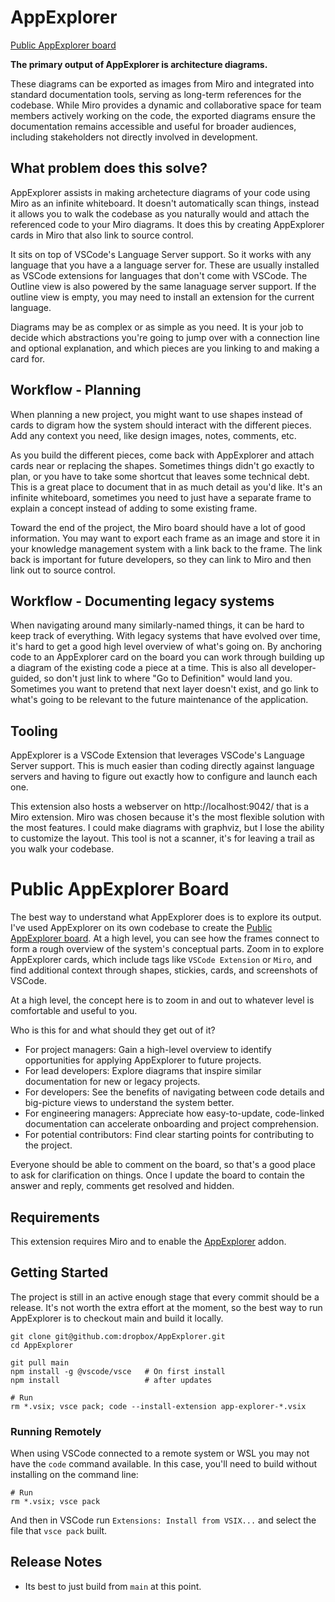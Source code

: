 # AppExplorer

[Public AppExplorer board](https://miro.com/app/board/uXjVL0VAGdA=/?share_link_id=273783644676)

**The primary output of AppExplorer is architecture diagrams.**

These diagrams can be exported as images from Miro and integrated into standard
documentation tools, serving as long-term references for the codebase. While
Miro provides a dynamic and collaborative space for team members actively
working on the code, the exported diagrams ensure the documentation remains
accessible and useful for broader audiences, including stakeholders not directly
involved in development.

## What problem does this solve?

AppExplorer assists in making archetecture diagrams of your code using Miro as
an infinite whiteboard. It doesn't automatically scan things, instead it allows
you to walk the codebase as you naturally would and attach the referenced code
to your Miro diagrams. It does this by creating AppExplorer cards in Miro that
also link to source control.

It sits on top of VSCode's Language Server support. So it works with any
language that you have a a language server for. These are usually installed as
VSCode extensions for languages that don't come with VSCode. The Outline view is
also powered by the same lanaguage server support. If the outline view is
empty, you may need to install an extension for the current language.

Diagrams may be as complex or as simple as you need. It is your job to decide
which abstractions you're going to jump over with a connection line and optional
explanation, and which pieces are you linking to and making a card for.

## Workflow - Planning

When planning a new project, you might want to use shapes instead of cards to
digram how the system should interact with the different pieces. Add any context
you need, like design images, notes, comments, etc.

As you build the different pieces, come back with AppExplorer and attach cards
near or replacing the shapes. Sometimes things didn't go exactly to plan, or you
have to take some shortcut that leaves some technical debt. This is a great
place to document that in as much detail as you'd like. It's an infinite
whiteboard, sometimes you need to just have a separate frame to explain a
concept instead of adding to some existing frame.

Toward the end of the project, the Miro board should have a lot of good
information. You may want to export each frame as an image and store it in your
knowledge management system with a link back to the frame. The link back is
important for future developers, so they can link to Miro and then link out to
source control.

## Workflow - Documenting legacy systems

When navigating around many similarly-named things, it can be hard to keep track
of everything. With legacy systems that have evolved over time, it's hard to get
a good high level overview of what's going on. By anchoring code to an
AppExplorer card on the board you can work through building up a diagram of the
existing code a piece at a time. This is also all developer-guided, so don't
just link to where "Go to Definition" would land you. Sometimes you want to
pretend that next layer doesn't exist, and go link to what's going to be
relevant to the future maintenance of the application.

## Tooling

AppExplorer is a VSCode Extension that leverages VSCode's Language Server
support. This is much easier than coding directly against language servers and
having to figure out exactly how to configure and launch each one.

This extension also hosts a webserver on http://localhost:9042/ that is a Miro
extension. Miro was chosen because it's the most flexible solution with the most
features. I could make diagrams with graphviz, but I lose the ability to
customize the layout. This tool is not a scanner, it's for leaving a trail as
you walk your codebase.

# Public AppExplorer Board

The best way to understand what AppExplorer does is to explore its output. I've
used AppExplorer on its own codebase to create the [Public AppExplorer
board](https://miro.com/app/board/uXjVL0VAGdA=/?share_link_id=273783644676). At
a high level, you can see how the frames connect to form a rough overview of the
system's conceptual parts. Zoom in to explore AppExplorer cards, which include
tags like `VSCode Extension` or `Miro`, and find additional context through shapes,
stickies, cards, and screenshots of VSCode.

At a high level, the concept here is to zoom in and out to whatever level is
comfortable and useful to you.

Who is this for and what should they get out of it?

- For project managers: Gain a high-level overview to identify opportunities for applying AppExplorer to future projects.
- For lead developers: Explore diagrams that inspire similar documentation for new or legacy projects.
- For developers: See the benefits of navigating between code details and big-picture views to understand the system better.
- For engineering managers: Appreciate how easy-to-update, code-linked documentation can accelerate onboarding and project comprehension.
- For potential contributors: Find clear starting points for contributing to the project.

Everyone should be able to comment on the board, so that's a good place to ask
for clarification on things. Once I update the board to contain the answer and
reply, comments get resolved and hidden.

## Requirements

This extension requires Miro and to enable the [AppExplorer](https://miro.com/oauth/authorize/?response_type=code&client_id=3458764531189693223&redirect_uri=%2Fconfirm-app-install%2F) addon.

## Getting Started

The project is still in an active enough stage that every commit should be a
release. It's not worth the extra effort at the moment, so the best way to run
AppExplorer is to checkout main and build it locally.

```
git clone git@github.com:dropbox/AppExplorer.git
cd AppExplorer

git pull main
npm install -g @vscode/vsce   # On first install
npm install                   # after updates

# Run
rm *.vsix; vsce pack; code --install-extension app-explorer-*.vsix
```

### Running Remotely

When using VSCode connected to a remote system or WSL you may not have the
`code` command available. In this case, you'll need to build without installing
on the command line:

```
# Run
rm *.vsix; vsce pack
```

And then in VSCode run `Extensions: Install from VSIX...` and select the file
that `vsce pack` built.

## Release Notes

- Its best to just build from `main` at this point.
